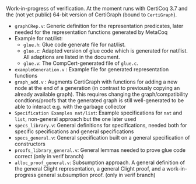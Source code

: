 

Work-in-progress of verification. 
At the moment runs with CertiCoq 3.7 and the (not yet public) 64-bit version of CertiGraph (bound to ``CertiGraph``). 

- ``graphCRep.v``: Generic definition for the representation predicates, later needed for the representation functions generated by MetaCoq
- Example for nat/list:
  - ``glue.h``: Glue code generate file for nat/list.
  - ``glue.c``: Adapted version of glue code which is generated for nat/list. All adaptions are listed in the document.
  - ``glue.v``: The CompCert-generated file of ``glue.c``.
- ``exampleGeneration.v`` : Example file for generated representation functions
- ``graph_add.v`` : Augments CertiGraph with functions for adding a new node at the end of a generation (in contrast to previously copying an already available graph). This requires changing the graph/compatibility condtions/proofs that the generated graph is still well-generated to be able to interact e.g. with the garbage collector
- ``Specification Examples nat/list``: Example specifications for ``nat`` and ``list``, non-general approach but the one later used
- ``specs_library.v``: General definitions for specifications, needed both for specific specifications and general specifications
- ``specs_general.v``: General specification built on a general specification of constructors
- ``proofs_library_general.v``: General lemmas needed to prove glue code correct (only in verif branch)
- ``alloc_proof_general.v``: Subsumption approach. A general definition of the general Clight representation, a general Clight proof, and a work-in-progress general subsumption proof. (only in verif branch)